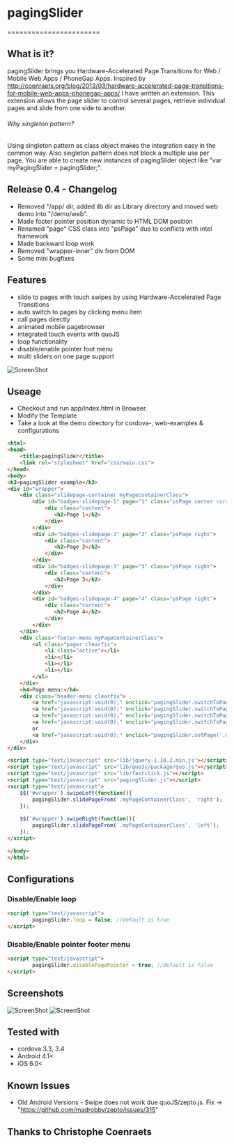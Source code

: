 # pagingSlider
=======================

## What is it?
pagingSilder brings you Hardware-Accelerated Page Transitions for Web / Mobile Web Apps / PhoneGap Apps.
Inspired by http://coenraets.org/blog/2013/03/hardware-accelerated-page-transitions-for-mobile-web-apps-phonegap-apps/ 
I have written an extension. This extension allows the page slider to control several pages, 
retrieve individual pages and slide from one side to another.

###### Why singleton pattern? 
Using singleton pattern as class object makes the integration easy in the common way. Also singleton pattern does not
block a multiple use per page. You are able to create new instances of pagingSlider object like "var myPagingSlider = pagingSlider;".

## Release 0.4 - Changelog

- Removed "/app/ dir, added ilb dir as Library directory and moved web demo into "/demo/web". 
- Made footer pointer position dynamic to HTML DOM position
- Renamed "page" CSS class into "psPage" due to conflicts with intel framework
- Made backward loop work
- Removed "wrapper-inner" div from DOM
- Some mini bugfixes


## Features

- slide to pages with touch swipes by using Hardware-Accelerated Page Transitions
- auto switch to pages by clicking menu item
- call pages directly
- animated mobile pagebrowser
- integrated touch events with quoJS
- loop functionality
- disable/enable pointer foot menu
- multi sliders on one page support

![ScreenShot](https://raw2.github.com/linslin/pagingSlider/master/art/screen3.png)

## Useage
 - Checkout and run app/index.html in Browser.
 - Modify the Template
 - Take a look at the demo directory for cordova-, web-examples & configurations
 
```html
<html>
<head>
    <title>pagingSlider</title>
    <link rel="stylesheet" href="css/main.css">
</head>
<body>
<h3>pagingSlider example</h3>
<div id="wrapper">
    <div class="slidepage-container myPageContainerClass">
        <div id="badges-slidepage-1" page="1" class="psPage center current">
            <div class="content">
               <h2>Page 1</h2>
            </div>
        </div>
        <div id="badges-slidepage-2" page="2" class="psPage right">
            <div class="content">
               <h2>Page 2</h2>
            </div>
        </div>
        <div id="badges-slidepage-3" page="3" class="psPage right">
            <div class="content">
               <h2>Page 3</h2>
            </div>
        </div>
        <div id="badges-slidepage-4" page="4" class="psPage right">
            <div class="content">
               <h2>Page 4</h2>
            </div>
        </div>
    </div>
    <div class="footer-menu myPageContainerClass">
        <ul class="pager clearfix">
            <li class="active"></li>
            <li></li>
            <li></li>
            <li></li>
        </ul>
    </div> 
    <h4>Page menu:</h4>
    <div class="header-menu clearfix">
        <a href="javascript:void(0);" onclick="pagingSlider.switchToPage('.myPageContainerClass', 1);">1</a>
        <a href="javascript:void(0);" onclick="pagingSlider.switchToPage('.myPageContainerClass', 2);">2</a>
        <a href="javascript:void(0);" onclick="pagingSlider.switchToPage('.myPageContainerClass', 3);">3</a>
        <a href="javascript:void(0);" onclick="pagingSlider.switchToPage('.myPageContainerClass', 4);">4</a>
        or 
        <a href="javascript:void(0);" onclick="pagingSlider.setPage('.myPageContainerClass', 3);">directly call Page 3</a>
    </div>                
</div>

<script type="text/javascript" src="lib/jquery-1.10.2.min.js"></script>
<script type="text/javascript" src="lib/quoJs/package/quo.js"></script>
<script type="text/javascript" src="lib/fastclick.js"></script>
<script type="text/javascript" src="pagingSlider.js"></script>
<script type="text/javascript">
    $$('#wrapper').swipeLeft(function(){
        pagingSlider.slidePageFrom('.myPageContainerClass', 'right');
    });
    
    $$('#wrapper').swipeRight(function(){
        pagingSlider.slidePageFrom('.myPageContainerClass', 'left');
    });
</script>

</body>
</html>
```

## Configurations

### Disable/Enable loop 
```html
<script type="text/javascript">
        pagingSlider.loop = false; //default is true
</script>
```

### Disable/Enable pointer footer menu 
```html
<script type="text/javascript">
        pagingSlider.disablePagePointer = true; //default is false
</script>
```

## Screenshots

![ScreenShot](https://raw2.github.com/linslin/pagingSlider/master/art/screen1.png)
![ScreenShot](https://raw2.github.com/linslin/pagingSlider/master/art/screen2.png)


## Tested with

 - cordova 3.3, 3.4
 - Android 4.1<
 - iOS 6.0<
 
## Known Issues
  - Old Android Versions - Swipe does not work due quoJS/zepto.js. Fix -> "https://github.com/madrobby/zepto/issues/315"

## Thanks to Christophe Coenraets